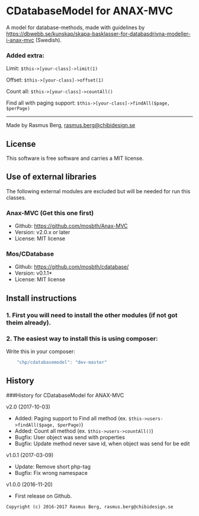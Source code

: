 CDatabaseModel for ANAX-MVC
===========================

A model for database-methods, made with guidelines by https://dbwebb.se/kunskap/skapa-basklasser-for-databasdrivna-modeller-i-anax-mvc (Swedish).

### Added extra: 

Limit: `$this->[your-class]->limit(1)`

Offset: `$this->[your-class]->offset(1)`

Count all: `$this->[your-class]->countAll()`

Find all with paging support: `$this->[your-class]->findAll($page, $perPage)`

--------------------

Made by Rasmus Berg, rasmus.berg@chibidesign.se


License
------------------

This software is free software and carries a MIT license.


Use of external libraries
-----------------------------------

The following external modules are excluded but will be needed for run this classes.

### Anax-MVC (Get this one first)
* Github: https://github.com/mosbth/Anax-MVC
* Version: v2.0.x or later
* License: MIT license

### Mos/CDatabase
* Github: https://github.com/mosbth/cdatabase/
* Version: v0.1.1*
* License: MIT license

Install instructions
--------------------

### 1. First you will need to install the other modules (if not got theim already). 

### 2. The easiest way to install this is using composer:

Write this in your composer: 

```javascript
    "chp/cdatabasemodel": "dev-master"
```


History
-----------------------------------

###History for CDatabaseModel for ANAX-MVC 

v2.0 (2017-10-03)
* Added: Paging support to Find all method (ex. `$this->users->findAll($page, $perPage)`)
* Added: Count all method (ex. `$this->users->countAll()`)
* Bugfix: User object was send with properties
* Bugfix: Update method never save id, when object was send for be edit

v1.0.1 (2017-03-09)
* Update: Remove short php-tag
* Bugfix: Fix wrong namespace

v1.0.0 (2016-11-20)

* First release on Github.



```
Copyright (c) 2016-2017 Rasmus Berg, rasmus.berg@chibidesign.se
```
